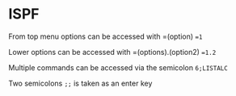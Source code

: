 
# ISPF

From top menu options can be accessed with =(option)
`=1`

Lower options can be accessed with =(options).(option2)
`=1.2`

Multiple commands can be accessed via the semicolon 
`6;LISTALC`

Two semicolons `;;` is taken as an enter key

